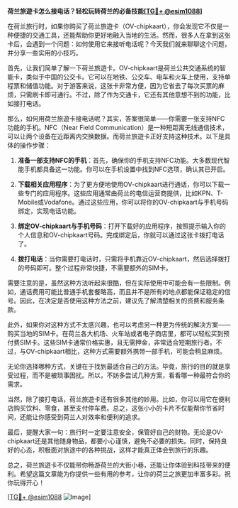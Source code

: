 **荷兰旅遊卡怎么接电话？轻松玩转荷兰的必备技能[[TG💪+ @esim1088](https://t.me/s/esim1088)]**

在荷兰旅行时，如果你购买了荷兰旅遊卡（OV-chipkaart），你会发现它不仅是一种便捷的交通工具，还能帮助你更好地融入当地的生活。然而，很多人在拿到这张卡后，会遇到一个问题：如何使用它来接听电话呢？今天我们就来聊聊这个问题，并分享一些实用的小技巧。

首先，让我们简单了解一下荷兰旅遊卡。OV-chipkaart是荷兰公共交通系统的智能卡，类似于中国的公交卡。它可以在地铁、公交车、电车和火车上使用，支持单程票和储值功能。对于游客来说，这张卡非常方便，因为它省去了每次买票的麻烦，只需刷卡即可通行。不过，除了作为交通卡，它还有其他意想不到的功能，比如接打电话。

那么，如何用荷兰旅遊卡接电话呢？其实，答案很简单——你需要一张支持NFC功能的手机。NFC（Near Field Communication）是一种短距离无线通信技术，可以让两个设备在近距离内交换数据。而荷兰旅遊卡正好支持这种技术。以下是具体的操作步骤：

1. **准备一部支持NFC的手机**：首先，确保你的手机支持NFC功能。大多数现代智能手机都具备这一功能。你可以在手机设置中找到NFC选项，确认其已开启。

2. **下载相关应用程序**：为了更方便地使用OV-chipkaart进行通话，你可以下载一些专门的应用程序。这些应用通常由荷兰的电信运营商提供，比如KPN、T-Mobile或Vodafone。通过这些应用，你可以将你的OV-chipkaart与手机号码绑定，实现电话功能。

3. **绑定OV-chipkaart与手机号码**：打开下载好的应用程序，按照提示输入你的个人信息和OV-chipkaart号码。完成绑定后，你就可以通过这张卡拨打电话了。

4. **拨打电话**：当你需要打电话时，只需将手机靠近OV-chipkaart，然后选择拨打的号码即可。整个过程非常快捷，不需要额外的SIM卡。

需要注意的是，虽然这种方法听起来很酷，但在实际使用中可能会有一些限制。例如，通话费用可能比普通手机套餐略高，而且并不是所有的地点都能保证稳定的信号。因此，在决定是否使用这种方法之前，建议先了解清楚相关的资费和服务条款。

此外，如果你对这种方式不太感兴趣，也可以考虑另一种更为传统的解决方案——购买当地的SIM卡。在荷兰各大机场、火车站或者电子商店里，都可以轻松买到预付费SIM卡。这些SIM卡通常价格实惠，且无需押金，非常适合短期旅行者。不过，与OV-chipkaart相比，这种方式需要额外携带一部手机，可能会稍显麻烦。

无论你选择哪种方式，关键在于找到最适合自己的方法。毕竟，旅行的目的就是享受过程，而不是被琐事困扰。所以，不妨多尝试几种方案，看看哪一种最符合你的需求。

当然，除了接打电话，荷兰旅遊卡还有很多其他的妙用。比如，你可以用它在便利店购买饮料、零食，甚至支付停车费。总之，这张小小的卡片不仅能帮你节省时间，还能让你感受到荷兰人对效率和便利的追求。

最后，提醒大家一句：旅行时一定要注意安全，保管好自己的财物。无论是OV-chipkaart还是其他随身物品，都要小心谨慎，避免不必要的损失。同时，保持良好的心态，积极面对旅途中的各种挑战，这样才能真正体会到旅行的乐趣。

总之，荷兰旅遊卡不仅能带你畅游荷兰的大街小巷，还能让你体验到科技带来的便利。希望这篇文章能为你提供一些有用的参考，让你的荷兰之旅更加丰富多彩。祝你玩得开心！

[[TG💪+ @esim1088](https://t.me/s/esim1088) ![Image](https://i.postimg.cc/4NQfJmqS/Snipaste-2025-05-13-00-14-12.png)]